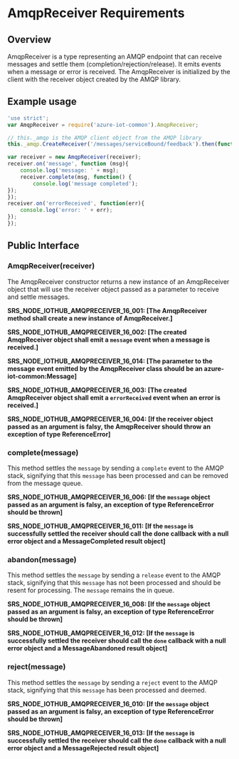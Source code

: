 # AmqpReceiver Requirements

## Overview
AmqpReceiver is a type representing an AMQP endpoint that can receive messages and settle them (completion/rejection/release). It emits events when a message or error is received.
The AmqpReceiver is initialized by the client with the receiver object created by the AMQP library.

## Example usage

```js
'use strict';
var AmqpReceiver = require('azure-iot-common').AmqpReceiver;

// this._amqp is the AMQP client object from the AMQP library
this._amqp.CreateReceiver('/messages/serviceBound/feedback').then(function(receiver){

var receiver = new AmqpReceiver(receiver);
receiver.on('message', function (msg){
	console.log('message: ' + msg);
	receiver.complete(msg, function() {
		console.log('message completed');
});
});
receiver.on('errorReceived', function(err){
	console.log('error: ' + err);
});
});
```

## Public Interface

### AmqpReceiver(receiver)
The AmqpReceiver constructor returns a new instance of an AmqpReceiver object that will use the receiver object passed as a parameter to receive and settle messages.

**SRS_NODE_IOTHUB_AMQPRECEIVER_16_001: [**The AmqpReceiver method shall create a new instance of AmqpReceiver.**]**

**SRS_NODE_IOTHUB_AMQPRECEIVER_16_002: [**The created AmqpReceiver object shall emit a `message` event when a message is received.**]**

**SRS_NODE_IOTHUB_AMQPRECEIVER_16_014: [**The parameter to the message event emitted by the AmqpReceiver class should be an azure-iot-common:Message**]**

**SRS_NODE_IOTHUB_AMQPRECEIVER_16_003: [**The created AmqpReceiver object shall emit a `errorReceived` event when an error is received.**]**

**SRS_NODE_IOTHUB_AMQPRECEIVER_16_004: [**If the receiver object passed as an argument is falsy, the AmqpReceiver should throw an exception of type ReferenceError**]**

### complete(message)
This method settles the `message` by sending a `complete` event to the AMQP stack, signifying that this `message` has been processed and can be removed from the message queue.

**SRS_NODE_IOTHUB_AMQPRECEIVER_16_006: [**If the `message` object passed as an argument is falsy, an exception of type ReferenceError should be thrown**]**

**SRS_NODE_IOTHUB_AMQPRECEIVER_16_011: [**If the `message` is successfully settled the receiver should call the done callback with a null error object and a MessageCompleted result object**]**

### abandon(message)
This method settles the `message` by sending a `release` event to the AMQP stack, signifying that this `message` has not been processed and should be resent for processing. The `message` remains the in queue.

**SRS_NODE_IOTHUB_AMQPRECEIVER_16_008: [**If the `message` object passed as an argument is falsy, an exception of type ReferenceError should be thrown**]**

**SRS_NODE_IOTHUB_AMQPRECEIVER_16_012: [**If the `message` is successfully settled the receiver should call the `done` callback with a null error object and a MessageAbandoned result object**]**

### reject(message)
This method settles the `message` by sending a `reject` event to the AMQP stack, signifying that this `message` has been processed and deemed.

**SRS_NODE_IOTHUB_AMQPRECEIVER_16_010: [**If the `message` object passed as an argument is falsy, an exception of type ReferenceError should be thrown**]**

**SRS_NODE_IOTHUB_AMQPRECEIVER_16_013: [**If the `message` is successfully settled the receiver should call the `done` callback with a null error object and a MessageRejected result object**]**


